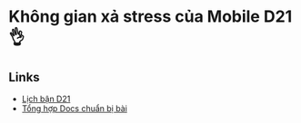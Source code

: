 # Không gian xả stress của Mobile D21 👌

## Links
- [Lịch bận D21](https://docs.google.com/spreadsheets/d/1JSY0KvIhmcj7YwoiGAP4E85XEtRevOgvieUyI-DqwRk/edit#gid=467374249)
- [Tổng hợp Docs chuẩn bị bài](https://www.notion.so/Mobile-D21-e07fb6cdea764372a8cc3f7a6a8998d3)
